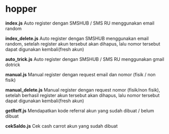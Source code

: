 # hopper

**index.js**
Auto register dengan SMSHUB / SMS RU menggunakan email random

**index_delete.js**
Auto register dengan SMSHUB menggunakan email random, setelah register akun tersebut akan dihapus, lalu nomor tersebut dapat digunakan kembali(fresh akun)

**auto_trick.js**
Auto register dengan SMSHUB / SMS RU menggunakan gmail dotrick

**manual.js**
Manual register dengan request email dan nomor (fisik / non fisik)

**manual_delete.js**
Manual register dengan request nomor (fisik/non fisik), setelah berhasil register akun tersebut akan dihapus, lalu nomor tersebut dapat digunakan kembali(fresh akun)

**getReff.js**
Mendapatkan kode referral akun yang sudah dibuat / belum dibuat

**cekSaldo.js**
Cek cash carrot akun yang sudah dibuat
